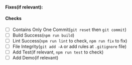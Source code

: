 #### Fixes(if relevant): 

#### Checks

+ [ ] Contains Only One Commit(`git reset` then `git commit`)
+ [ ] Build Success(`npm run build`)
+ [ ] Lint Success(`npm run lint` to check, `npm run fix` to fix)
+ [ ] File Integrity(`git add -A` or add rules at `.gitignore` file)
+ [ ] Add Test(if relevant, `npm run test` to check)
+ [ ] Add Demo(if relevant)
